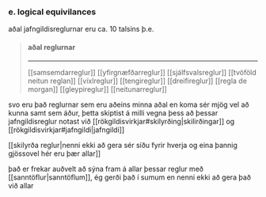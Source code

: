 ### e. logical equivilances
aðal jafngildisreglurnar eru ca. 10 talsins þ.e.
> #### aðal reglurnar
> ---
> [[samsemdarreglur]]
> [[yfirgnæfðarreglur]]
> [[sjálfsvalsreglur]]
> [[tvöföld neitun reglan]]
> [[víxlreglur]]
> [[tengireglur]]
> [[dreifireglur]]
> [[regla de morgan]]
> [[gleypireglur]]
> [[neitunarreglur]]

svo eru það reglurnar sem eru aðeins minna aðal en koma sér mjög vel að kunna samt sem áður, þetta skiptist á milli vegna þess að þessar jafngildisreglur notast við [[rökgildisvirkjar#skilyrðing|skilirðingar]] og [[rökgildisvirkjar#jafngildi|jafngildi]]

[[skilyrða reglur|nenni ekki að gera sér síðu fyrir hverja og eina þannig gjössovel hér eru þær allar]]

það er frekar auðvelt að sýna fram á allar þessar reglur með [[sanntöflur|sanntöflum]], ég gerði það í sumum en nenni ekki að gera það við allar